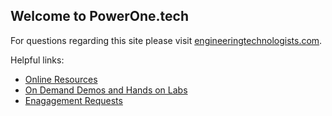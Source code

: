 ## Welcome to PowerOne.tech

For questions regarding this site please visit [engineeringtechnologists.com](https://engineeringtechnologists.com).

Helpful links:
- [Online Resources](https://www.engineeringtechnologists.com/resources-powerone)
- [On Demand Demos and Hands on Labs](https://www.engineeringtechnologists.com/demo-powerone)
- [Enagagement Requests](https://forms.office.com/Pages/ResponsePage.aspx?id=mhlclKKDgE6fjFqRvldS3b8IorHjD7FAsR-TgI7Q-65UNFQ4STlRNDJTNUhKSjcxT0VTVEJTR1NNSy4u)
